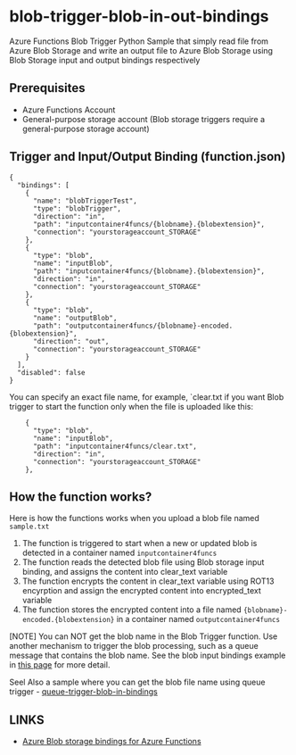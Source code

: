 # blob-trigger-blob-in-out-bindings
Azure Functions Blob Trigger Python Sample that simply read file from Azure Blob Storage and write an output file to Azure Blob Storage using Blob Storage input and output bindings respectively

## Prerequisites
- Azure Functions Account
- General-purpose storage account (Blob storage triggers require a general-purpose storage account)

## Trigger and Input/Output Binding (function.json)

```
{
  "bindings": [
    {
      "name": "blobTriggerTest",
      "type": "blobTrigger",
      "direction": "in",
      "path": "inputcontainer4funcs/{blobname}.{blobextension}",
      "connection": "yourstorageaccount_STORAGE"
    },
    {
      "type": "blob",
      "name": "inputBlob",
      "path": "inputcontainer4funcs/{blobname}.{blobextension}",
      "direction": "in",
      "connection": "yourstorageaccount_STORAGE"
    },
    {
      "type": "blob",
      "name": "outputBlob",
      "path": "outputcontainer4funcs/{blobname}-encoded.{blobextension}",
      "direction": "out",
      "connection": "yourstorageaccount_STORAGE"
    }
  ],
  "disabled": false
}
```

You can specify an exact file name, for example, `clear.txt if you want Blob trigger to start the function only when the file is uploaded like this:
```
    {
      "type": "blob",
      "name": "inputBlob",
      "path": "inputcontainer4funcs/clear.txt",
      "direction": "in",
      "connection": "yourstorageaccount_STORAGE"
    },
```

## How the function works?

Here is how the functions works when you upload a blob file named `sample.txt`
1. The function is triggered to start when a new or updated blob is detected in a container named `inputcontainer4funcs`
2. The function reads the detected blob file using Blob storage input binding, and assigns the content into clear_text variable
3. The function encrypts the content in clear_text variable using ROT13 encyrption and assign the encrypted content into encrypted_text variable
4. The function stores the encrypted content into a file named `{blobname}-encoded.{blobextension}` in a container named `outputcontainer4funcs`

[NOTE] You can NOT get the blob name in the Blob Trigger function. Use another mechanism to trigger the blob processing, such as a queue message that contains the blob name. See the blob input bindings example in [this page](https://docs.microsoft.com/en-us/azure/azure-functions/functions-bindings-storage-blob#input---example) for more detail. 

Seel Also a sample where you can get the blob file name using queue trigger - [queue-trigger-blob-in-bindings](../queue-trigger-blob-in-binding/)


## LINKS
- [Azure Blob storage bindings for Azure Functions](https://docs.microsoft.com/en-us/azure/azure-functions/functions-bindings-storage-blob)